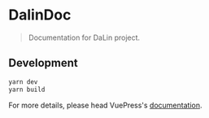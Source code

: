# DalinDoc

> Documentation for DaLin project.

## Development

```bash
yarn dev
yarn build
```

For more details, please head VuePress's [documentation](https://v1.vuepress.vuejs.org/).

